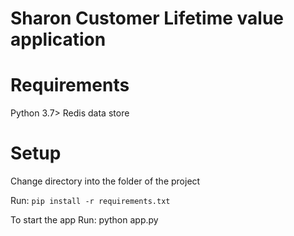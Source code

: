 # Sharon Customer Lifetime value application

# Requirements
Python 3.7>
Redis data store

# Setup

Change directory into the folder of the project

Run: `pip install -r requirements.txt`

To start the app
Run: python app.py
